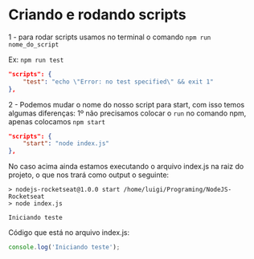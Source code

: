 # Criando e rodando scripts

1 - para rodar scripts usamos no terminal o comando `npm run nome_do_script`

Ex: `npm run test`

```json
"scripts": {
    "test": "echo \"Error: no test specified\" && exit 1"
},
```

2 - Podemos mudar o nome do nosso script para start, com isso temos algumas diferenças: 1º não precisamos colocar o `run` no comando npm, apenas colocamos `npm start`

```json
"scripts": {
    "start": "node index.js"
},
```

No caso acima ainda estamos executando o arquivo index.js na raiz do projeto, o que nos trará como output o seguinte:

```
> nodejs-rocketseat@1.0.0 start /home/luigi/Programing/NodeJS-Rocketseat
> node index.js

Iniciando teste
```

Código que está no arquivo index.js:

```js
console.log('Iniciando teste');
```